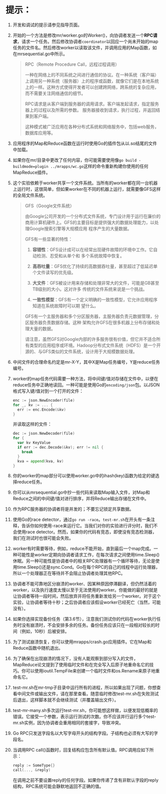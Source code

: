 # 提示：

1. 开发和调试的提示请参见指导页面。

2. 开始的一个方法是修改mr/worker.go的Worker()，向协调者发送一个**RPC请求**，请求一个任务。然后修改协调者`coordinator`以回应一个尚未开始的map任务的文件名。然后修改worker以读取该文件，并调用应用的Map函数，如在mrsequential.go中所示。

   > RPC（Remote Procedure Call，远程过程调用）
   > 
   > 一种在网络上的不同系统之间进行通信的协议。在一种系统（客户端）上调用另一种系统（服务器）上的程序或函数，就像它们是在本地系统上的一样。这种方式使得开发者可以创建跨网络，跨系统的复杂应用，而不需要关注网络通信的细节。
   >
   > RPC请求是从客户端到服务器的调用请求。客户端发起请求，指定服务器上的过程以及所需的参数。   服务器接收到请求，执行过程，并返回结果到客户端。
   >
   > 这种模式被广泛应用在各种分布式系统和网络服务中，包括web服务，数据库应用等。

3. 应用程序的Map和Reduce函数在运行时使用Go的插件包从以.so结尾的文件中加载。

4. 如果你在mr/目录中更改了任何内容，你可能需要使用像`go build -buildmode=plugin ../mrapps/wc.go`这样的命令重新构建你使用的任何MapReduce插件。

5. 这个实验依赖于worker共享一个文件系统。当所有的worker都在同一台机器上运行时，这很简单，但如果worker在不同的机器上运行，就需要像GFS这样的全局文件系统。

   > GFS（Google文件系统）
   >
   >由Google公司开发的一个分布式文件系统，专门设计用于运行在廉价的   商用计算机硬件上。GFS的主要目标是提供强大的数据处理能力，以处理Google搜索引擎等大规模应用   程序产生的大量数据。
   >
   > GFS有一些显著的特性：
   >
   > 1. **容错性**：GFS设计成可以在经常出现硬件故障的环境中工作。它自动检测、忍受和从单个和   多个系统故障中恢复。
   >
   > 2. **高吞吐量**：GFS优化了持续的高数据吞吐量，甚至超过了低延迟单个文件读写的优先级。
   >
   > 3. **大文件**：GFS被设计用来存储和处理非常大的文件，可能是GB甚至TB级别的大小。这对许多   传统的文件系统来说是一个挑战。
   > 
   > 4. **一致性模型**：GFS有一个定义明确的一致性模型，它允许应用程序知道在系统故障时可以期   望什么。
   >
   > GFS有一个主服务器和多个分区服务器，主服务器负责元数据管理，分区服务器负责数据存储。这种   架构允许GFS在很多机器上分布存储和处理大量的数据。
   >
   > 请注意，虽然GFS对Google内部的许多服务很有价值，但它并不适合所有类型的应用程序或环境。Hadoop分布式文件系统（HDFS）是一个开源的、与GFS类似的文件系统，设计用于大规模数据处理。

6. 中间文件的合理命名约定是mr-X-Y，其中X是Map任务编号，Y是reduce任务编号。

7. worker的map任务代码需要一种方法，将中间键/值对存储在文件中，以便在reduce任务中正确地读回。一种可能是使用Go的`encoding/json`包。以JSON格式写入键/值对到一个打开的文件：

   ```go
   enc := json.NewEncoder(file)
   for _, kv := ... {
     err := enc.Encode(&kv)
   }
   ```

   并读取这样的文件：

   ```go
   dec := json.NewDecoder(file)
   for {
     var kv KeyValue
     if err := dec.Decode(&kv); err != nil {
       break
     }
     kva = append(kva, kv)
   }
   ```

8. 你的worker的map部分可以使用worker.go中的ihash(key)函数为给定的键选择reduce任务。

9. 你可以从mrsequential.go中抄一些代码来读取Map输入文件，对Map和Reduce之间的中间键/值对进行排序，并将Reduce输出存储在文件中。

10. 作为RPC服务器的协调者将是并发的；不要忘记锁定共享数据。

11. 使用Go的race detector，通过`go run -race`。`test-mr.sh`在开头有一条注释，告诉你如何使用-race来运行它。当我们对你的实验进行评分时，我们不会使用race detector。然而，如果你的代码有竞态，即使没有竞态检测器，我们在测试时也很可能会失败。

12. worker有时需要等待，例如，reduce不能开始，直到最后一个map完成。一种可能性是worker定期向协调者请求工作，在每次请求之间使用time.Sleep()休眠。另一种可能性是协调者中的相关RPC处理器有一个循环等待，无论是使用time.Sleep()还是sync.Cond。Go在每个RPC的自己的线程中运行处理器，所以一个处理器正在等待并不会阻止协调者处理其他RPC。

13. 协调者不能可靠地区分崩溃的worker、因某种原因停滞翻译，但仍然活着的worker，以及执行速度太慢以至于无法使用的worker。你能做的最好的就是让协调者等待一段时间，然后放弃并将任务重新发给另一个worker。对于这个实验，让协调者等待十秒；之后协调者应该假设worker已经死亡（当然，可能没有）。

14. 如果你选择实现备份任务（第3.6节），注意我们测试你的代码在worker执行任务时没有崩溃时，不会安排多余的任务。备份任务应该只在一段相对较长的时间（例如，10秒）后被安排。

15. 为了测试崩溃恢复，你可以使用mrapps/crash.go应用插件。它在Map和Reduce函数中随机退出。

16. 为了确保在出现崩溃的情况下，没有人能观察到部分写入的文件，MapReduce论文提到了使用临时文件和在完全写入后原子地重命名它的技巧。你可以使用ioutil.TempFile来创建一个临时文件和os.Rename来原子地重命名它。

17. test-mr.sh在mr-tmp子目录中运行所有的进程，所以如果出现了问题，你想查看中间文件或输出文件，请在那里查看。随意临时修改test-mr.sh在失败测试后退出，这样脚本就不会继续测试（并覆盖输出文件）。

18. test-mr-many.sh多次运行test-mr.sh，你可能想这样做，以便发现低概率的错误。它接受一个参数，表示运行测试的次数。你不应该并行运行多个test-mr.sh实例，因为协调者会重用相同的套接字，导致冲突。

19. Go RPC只发送字段名以大写字母开头的结构字段。子结构也必须有大写的字段名。

20. 当调用RPC call()函数时，回复结构应包含所有默认值。RPC调用应如下所示：

    ```go
    reply := SomeType{}
    call(..., &reply)
    ```

    在调用之前不要设置reply的任何字段。如果你传递了含有非默认字段的reply结构，RPC系统可能会静默地返回不正确的值。